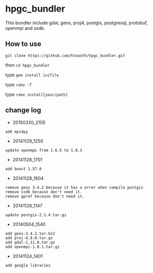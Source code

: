 # hpgc_bundler

This bundler include gdal, geos, proj4, postgis, postgresql, protobuf, openmpi and ssdb.

## How to use

`git clone https://github.com/htoooth/hpgc_bundler.git`

then `cd hpgc_bundler`

type `gem install inifile`

type `rake -T`

type `rake install[your/path]`

## change log

* 20150320_2105

```
add mpi4py
```

* 20141129_1250

```
update openmpi from 1.6.5 to 1.8.3
```

* 20141128_1701

```
add boost 1.57.0
```

* 20141128_1604

```
remove geos 3.4.2 because it has a error when compile postgis
remove ssdb because don't need it.
remove gpref because don't need it.
```

* 20141128_1147

```
update postgis-2.1.4.tar.gz
```

* 20140504_1540

```
add geos-3.4.2.tar.bz2
add proj-4.8.0.tar.gz
add gdal-1.11.0.tar.gz
add openmpi-1.8.1.tar.gz
```

* 20141124_1401

```
add google libraries
```
